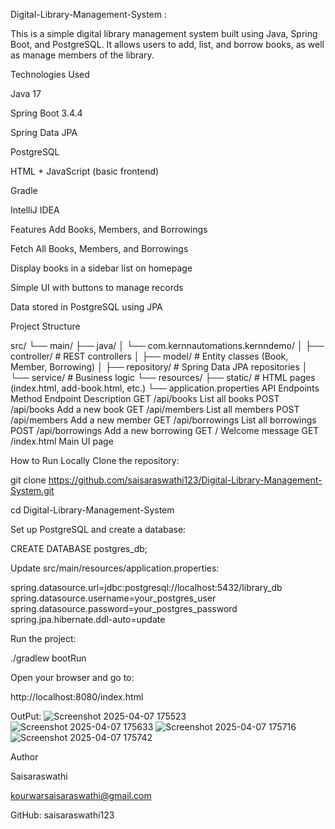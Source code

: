 Digital-Library-Management-System :

This is a simple digital library management system built using Java, Spring Boot, and PostgreSQL. It allows users to add, list, and borrow books, as well as manage members of the library.

 Technologies Used 
 
   Java 17

  Spring Boot 3.4.4

  Spring Data JPA

  PostgreSQL

  HTML + JavaScript (basic frontend)

  Gradle 

  IntelliJ IDEA

 Features
  Add Books, Members, and Borrowings

  Fetch All Books, Members, and Borrowings

  Display books in a sidebar list on homepage

  Simple UI with buttons to manage records

  Data stored in PostgreSQL using JPA

 Project Structure
 
src/
 └── main/
     ├── java/
     │   └── com.kernnautomations.kernndemo/
     │       ├── controller/     # REST controllers
     │       ├── model/          # Entity classes (Book, Member, Borrowing)
     │       ├── repository/     # Spring Data JPA repositories
     │       └── service/        # Business logic 
     └── resources/
         ├── static/             # HTML pages (index.html, add-book.html, etc.)
         └── application.properties
API Endpoints
Method	Endpoint	Description
GET	/api/books	List all books
POST	/api/books	Add a new book
GET	/api/members	List all members
POST	/api/members	Add a new member
GET	/api/borrowings	List all borrowings
POST	/api/borrowings	Add a new borrowing
GET	/	Welcome message
GET	/index.html	Main UI page

How to Run Locally
Clone the repository:

git clone https://github.com/saisaraswathi123/Digital-Library-Management-System.git

cd Digital-Library-Management-System

Set up PostgreSQL and create a database:

CREATE DATABASE postgres_db;

Update src/main/resources/application.properties:

spring.datasource.url=jdbc:postgresql://localhost:5432/library_db
spring.datasource.username=your_postgres_user
spring.datasource.password=your_postgres_password
spring.jpa.hibernate.ddl-auto=update

Run the project:

./gradlew bootRun

Open your browser and go to:

 http://localhost:8080/index.html

OutPut:
 ![Screenshot 2025-04-07 175523](https://github.com/user-attachments/assets/e16a0763-33bf-49ef-9d24-d275f79ce32e)
 ![Screenshot 2025-04-07 175633](https://github.com/user-attachments/assets/0ae045a5-aadd-4c17-8d7f-0478b6dde1c5)
 ![Screenshot 2025-04-07 175716](https://github.com/user-attachments/assets/8dafb8a2-df66-4e95-a0be-d2d5b3c7321e)
 ![Screenshot 2025-04-07 175742](https://github.com/user-attachments/assets/407768a1-ea7b-4248-a3f5-224c9e757fcc)

Author
 
 Saisaraswathi
 
 kourwarsaisaraswathi@gmail.com
 
 GitHub: saisaraswathi123




